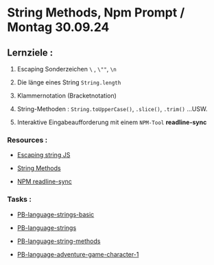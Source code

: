# String Methods, Npm Prompt / Montag 30.09.24

## Lernziele :

1. Escaping Sonderzeichen `\` , `\""`, `\n`

2. Die länge eines String `String.length`

3. Klammernotation (Bracketnotation)

4. String-Methoden : `String.toUpperCase()`, `.slice()`, `.trim()` ...USW.

5. Interaktive Eingabeaufforderung mit einem `NPM-Tool` **readline-sync**

### Resources :

- [Escaping string JS](https://www.freecodecamp.org/news/how-to-escape-strings-in-javascript/)

- [String Methods](https://developer.mozilla.org/en-US/docs/Web/JavaScript/Reference/Global_Objects/String)

- [NPM readline-sync](https://www.npmjs.com/package/readline-sync)

### Tasks :

- [PB-language-strings-basic](https://classroom.github.com/a/JIQyd1y2)

- [PB-language-strings](https://classroom.github.com/a/nihdGcQv)

- [PB-language-string-methods](https://classroom.github.com/a/hyVclVUF)

- [PB-language-adventure-game-character-1]()
